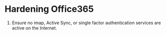 # Hardening Office365

1. Ensure no imap, Active Sync, or single factor authentication services are active on the Internet. 

